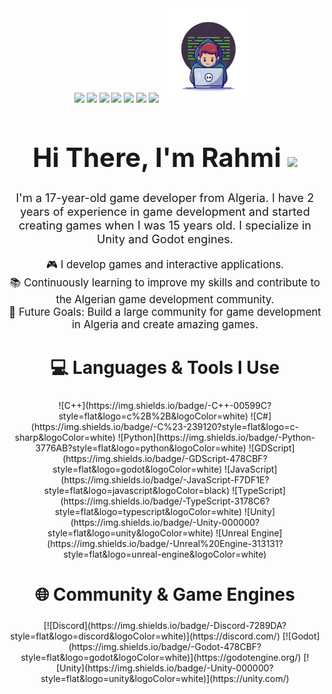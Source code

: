 <div align="center">

<!-- صور جذابة في الأعلى -->
<img src="https://img.shields.io/badge/-Unity-000000?style=for-the-badge&logo=unity&logoColor=white" />
<img src="https://img.shields.io/badge/-Godot-478CBF?style=for-the-badge&logo=godot&logoColor=white" />
<img src="https://img.shields.io/badge/-C++-00599C?style=for-the-badge&logo=c%2B%2B&logoColor=white" />
<img src="https://img.shields.io/badge/-C%23-239120?style=for-the-badge&logo=c-sharp&logoColor=white" />
<img src="https://img.shields.io/badge/-Python-3776AB?style=for-the-badge&logo=python&logoColor=white" />
<img src="https://img.shields.io/badge/-JavaScript-F7DF1E?style=for-the-badge&logo=javascript&logoColor=black" />
<img src="https://img.shields.io/badge/-TypeScript-3178C6?style=for-the-badge&logo=typescript&logoColor=white" />

<!-- صورة البروفايل -->
<img src="https://raw.githubusercontent.com/mohamedelkashef15/mohamedelkashef15/main/github-profile.png" width="30%">

<h1 style="font-size: 3em;">
  Hi There, I'm Rahmi 
  <img src="https://media.giphy.com/media/hvRJCLFzcasrR4ia7z/giphy.gif" width="50">
</h1>

<p style="font-size: 1.3em;">
I'm a 17-year-old game developer from Algeria. I have 2 years of experience in game development and started creating games when I was 15 years old. I specialize in Unity and Godot engines.
</p>

<p style="font-size: 1.2em;">
🎮 I develop games and interactive applications. <br>
📚 Continuously learning to improve my skills and contribute to the Algerian game development community. <br>
🎯 Future Goals: Build a large community for game development in Algeria and create amazing games.
</p>

<h2 style="font-size: 2em;">💻 Languages & Tools I Use</h2>
<p>
![C++](https://img.shields.io/badge/-C++-00599C?style=flat&logo=c%2B%2B&logoColor=white)
![C#](https://img.shields.io/badge/-C%23-239120?style=flat&logo=c-sharp&logoColor=white)
![Python](https://img.shields.io/badge/-Python-3776AB?style=flat&logo=python&logoColor=white)
![GDScript](https://img.shields.io/badge/-GDScript-478CBF?style=flat&logo=godot&logoColor=white)
![JavaScript](https://img.shields.io/badge/-JavaScript-F7DF1E?style=flat&logo=javascript&logoColor=black)
![TypeScript](https://img.shields.io/badge/-TypeScript-3178C6?style=flat&logo=typescript&logoColor=white)
![Unity](https://img.shields.io/badge/-Unity-000000?style=flat&logo=unity&logoColor=white)
![Unreal Engine](https://img.shields.io/badge/-Unreal%20Engine-313131?style=flat&logo=unreal-engine&logoColor=white)
</p>

<h2 style="font-size: 2em;">🌐 Community & Game Engines</h2>
<p>
[![Discord](https://img.shields.io/badge/-Discord-7289DA?style=flat&logo=discord&logoColor=white)](https://discord.com/)
[![Godot](https://img.shields.io/badge/-Godot-478CBF?style=flat&logo=godot&logoColor=white)](https://godotengine.org/)
[![Unity](https://img.shields.io/badge/-Unity-000000?style=flat&logo=unity&logoColor=white)](https://unity.com/)
</p>

</div>
